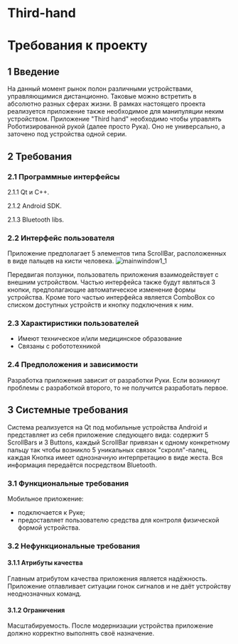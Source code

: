 # Third-hand
#   Требования к проекту
## 1 Введение
На данный момент рынок полон различными устройствами, управляющимися дистанционно. Таковые можно встретить в абсолютно разных сферах жизни. В рамках настоящего проекта реализуется приложение также необходимое для манипуляции неким устройством. Приложение "Third hand" необходимо чтобы управлять Роботизированной рукой (далее просто Рука). Оно не универсально, а заточено под устройства одной серии.
## 2 Требования
### 2.1 Программные интерфейсы

2.1.1 Qt и C++.

2.1.2 Android SDK.

2.1.3 Bluetooth libs.

### 2.2 Интерфейс пользователя
Приложение предполагает 5 элементов типа ScrollBar, расположенных в виде пальцев на кисти человека. 
![mainwindow1_1](https://user-images.githubusercontent.com/26309274/32144718-4e8dbb6c-bcce-11e7-993a-d0594d092fa7.png)

Передвигая ползунки, пользователь приложения взаимодействует с внешним устройством. Частью интерфейса также будут являться 3 кнопки, предполагающие автоматическое изменение формы устройства.
Кроме того частью интерфейса является ComboBox со списком доступных устройств и кнопку подключения к ним.

### 2.3 Характиристики пользователей
* Имеют техническое и/или медицинское образование
* Связаны с робототехникой

### 2.4 Предположения и зависимости
Разработка приложения зависит от разработки Руки. Если возникнут проблемы с разработкой второго, то не получится разработать первое.

## 3 Системные требования
Система реализуется на Qt под мобильные устройства Android и представляет из себя приложение следующего вида: содержит 5 ScrollBars и 3 Buttons, каждый ScrollBar привязан к одному конкретному пальцу так чтобы возникло 5 уникальных связок "скролл"-палец, каждая Кнопка имеет однозначную интерпретацию в виде жеста. Вся информация передаётся посредством Bluetooth.

### 3.1 Функциональные требования
Мобильное приложение:
* подключается к Руке;
* предоставляет пользователю средства для контроля физической формой устройства.

### 3.2 Нефункциональные требования
#### 3.1.1 Атрибуты качества
Главным атрибутом качества приложения является надёжность. Приложение отлавливает ситуации гонок сигналов и не даёт устройству неоднозначных команд.
#### 3.1.2 Ограничения
Масштабируемость. После модернизации устройства приложение должно корректно выполнять своё назначение.
